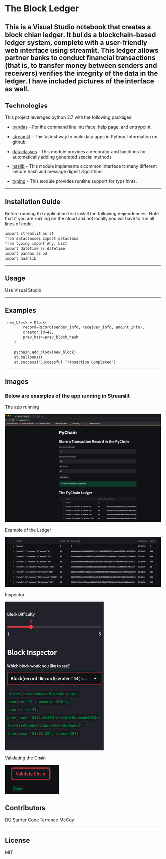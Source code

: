 # The Block Ledger

This is a Visual Studio notebook that creates a block chian ledger. It builds a blockchain-based ledger system, complete with a user-friendly web interface using streamlit. This ledger allows partner banks to conduct financial transactions (that is, to transfer money between senders and receivers) verifies the integrity of the data in the ledger. I have included pictures of the interface as well. 
---

## Technologies

This project leverages python 3.7 with the following packages:

* [pandas](https://github.com/pandas-dev/pandas) - For the command line interface, help page, and entrypoint.

* [streamlit](https://github.com/streamlit) - The fastest way to build data apps in Python. Information on github. 

* [dataclasses](https://docs.python.org/3/library/dataclasses.html) - This module provides a decorator and functions for automatically adding generated special methods

* [haslib](https://docs.python.org/3/library/hashlib.html) - This module implements a common interface to many different secure hash and message digest algorithms

* [typing](https://docs.python.org/3/library/typing.html) - This module provides runtime support for type hints.
---

## Installation Guide

Before running the application first install the following dependencies. Note that if you are running on the cloud and not locally you will have to run all lines of code.

```
import streamlit as st
from dataclasses import dataclass
from typing import Any, List
import datetime as datetime
import pandas as pd
import hashlib

```


---

## Usage

Use Visual Studio

---

## Examples
```
 new_block = Block(
        record=Record(sender_info, receiver_info, amount_info),
        creator_id=42,
        prev_hash=prev_block_hash
    )

    pychain.add_block(new_block)
    st.balloons()
    st.success("Successful Transaction Completed")

```

---

## Images

### Below are examples of the app running in Streamlit

The app running

![pic1](./images/app_on_local.png)

Example of the Ledger

![pic3](./images/ledger.png)

Inspector 

![pic2](./images/block_inspector.png)

Validating the Chain

![pic4](./images/Validate.png)




## Contributors

DU Starter Code
Terrence McCoy


---

## License

MIT

